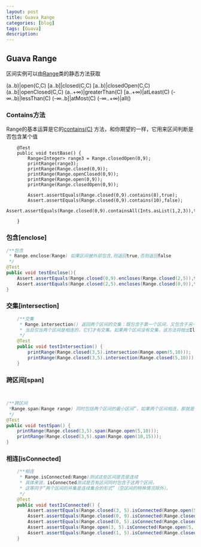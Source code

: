 ```yaml
---
layout: post
title: Guava Range
categories: [blog]
tags: [Guava]
description: 
---
```


## Guava Range

区间实例可以由[Range](http://docs.guava-libraries.googlecode.com/git/javadoc/com/google/common/collect/Range.html)类的静态方法获取

(a..b)|open(C,C)
[a..b]|closed(C,C)
[a..b)|closedOpen(C,C)
(a..b]|openClosed(C,C)
(a..+∞)|greaterThan(C)
[a..+∞)|atLeast(C)
(-∞..b)|lessThan(C)
(-∞..b]|atMost(C)
(-∞..+∞)|all()

### Contains方法

Range的基本运算是它的[contains(C)](http://docs.guava-libraries.googlecode.com/git/javadoc/com/google/common/collect/Range.html#contains(C)) 方法，和你期望的一样，它用来区间判断是否包含某个值

```
    @Test
    public void testBase() {
        Range<Integer> range3 = Range.closedOpen(0,9);
        printRange(range3);
        printRange(Range.closed(0,9));
        printRange(Range.openClosed(0,9));
        printRange(Range.open(0,9));
        printRange(Range.closedOpen(0,9));

        Assert.assertEquals(Range.closed(0,9).contains(8),true);
        Assert.assertEquals(Range.closed(0,9).contains(10),false);
        Assert.assertEquals(Range.closed(0,9).containsAll(Ints.asList(1,2,3)),true);

    }
```



### 包含[enclose]

```java
/**包含
 * Range.enclose(Range) 如果区间被外部包含,则返回true,否则返回false
 */
@Test
public void testEnclose(){
    Assert.assertEquals(Range.closed(0,9).encloses(Range.closed(2,5)),true);
    Assert.assertEquals(Range.closed(2,5).encloses(Range.closed(0,9)),false);
}
```

### 交集[intersection]

```java
    /**交集
     * Range.intersection() 返回两个区间的交集：既包含于第一个区间，又包含于另一个区间的最大区间。
     * 当且仅当两个区间是相连的，它们才有交集。如果两个区间没有交集，该方法将抛出IllegalArgumentException。
     */
    @Test
    public void testIntersection() {
        printRange(Range.closed(3,5).intersection(Range.open(5,10)));
        printRange(Range.closed(3,5).intersection(Range.closed(5,10)));
    }
```

### 跨区间[span]

```java


/**跨区间
 *Range.span(Range range) 同时包括两个区间的最小区间”，如果两个区间相连，那就是它们的并集
 */
@Test
public void testSpan() {
    printRange(Range.closed(3,5).span(Range.open(5,10)));
    printRange(Range.closed(3,5).span(Range.open(10,15)));
}
```

### 相连[isConnected]



```java
    /**相连
     * Range.isConnected(Range)测试这些区间是否是连续
     * 具体来说，isConnected测试是否有区间同时包含于这两个区间，
     * 这等同于”两个区间的并集是连续集合的形式”（空区间的特殊情况除外）。
     */
    @Test
    public void testIsConnected() {
        Assert.assertEquals(Range.closed(3, 5).isConnected(Range.open(5, 10)),true);
        Assert.assertEquals(Range.closed(0, 9).isConnected(Range.closed(3, 4)),true);
        Assert.assertEquals(Range.closed(0, 5).isConnected(Range.closed(3, 9)),true);
        Assert.assertEquals(Range.open(3, 5).isConnected(Range.open(5, 10)),false);
        Assert.assertEquals(Range.closed(1, 5).isConnected(Range.closed(6, 10)),false);
    }
```

